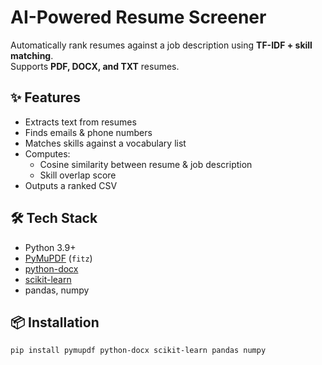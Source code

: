 # AI-Powered Resume Screener

Automatically rank resumes against a job description using **TF-IDF + skill matching**.  
Supports **PDF, DOCX, and TXT** resumes.

## ✨ Features
- Extracts text from resumes
- Finds emails & phone numbers
- Matches skills against a vocabulary list
- Computes:
  - Cosine similarity between resume & job description
  - Skill overlap score
- Outputs a ranked CSV

## 🛠 Tech Stack
- Python 3.9+
- [PyMuPDF](https://pymupdf.readthedocs.io/) (`fitz`)
- [python-docx](https://python-docx.readthedocs.io/)
- [scikit-learn](https://scikit-learn.org/)
- pandas, numpy

## 📦 Installation
```bash
pip install pymupdf python-docx scikit-learn pandas numpy

